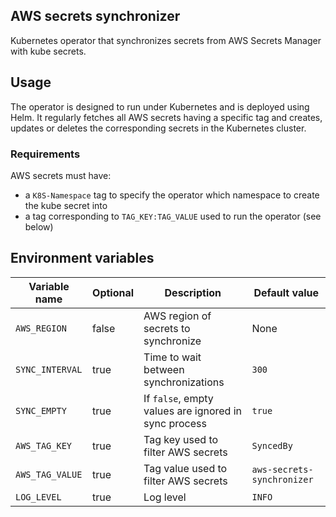 ## AWS secrets synchronizer

Kubernetes operator that synchronizes secrets from AWS Secrets Manager with kube secrets.

## Usage

The operator is designed to run under Kubernetes and is deployed using Helm.
It regularly fetches all AWS secrets having a specific tag and creates, updates or deletes the corresponding secrets in the Kubernetes cluster.

### Requirements

AWS secrets must have:
- a `K8S-Namespace` tag to specify the operator which namespace to create the kube secret into
- a tag corresponding to `TAG_KEY:TAG_VALUE` used to run the operator (see below)

## Environment variables

| Variable name            | Optional | Description                                          | Default value              |
|--------------------------|----------|------------------------------------------------------|----------------------------|
| `AWS_REGION`             | false    | AWS region of secrets to synchronize                 | None                       |
| `SYNC_INTERVAL`          | true     | Time to wait between synchronizations                | `300`                      |
| `SYNC_EMPTY`             | true     | If `false`, empty values are ignored in sync process | `true`                     |
| `AWS_TAG_KEY`            | true     | Tag key used to filter AWS secrets                   | `SyncedBy`                 |
| `AWS_TAG_VALUE`          | true     | Tag value used to filter AWS secrets                 | `aws-secrets-synchronizer` |
| `LOG_LEVEL`              | true     | Log level                                            | `INFO`                     |
